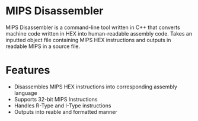 # MIPS Disassembler
MIPS Disassembler is a command-line tool written in C++ that converts machine code written in HEX into human-readable assembly code. Takes an inputted
object file containing MIPS HEX instructions and outputs in readable MIPS in a source file.
# Features
- Disassembles MIPS HEX instructions into corresponding assembly language
- Supports 32-bit MIPS Instructions
- Handles R-Type and I-Type instructions
- Outputs into reable and formatted manner
